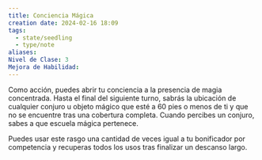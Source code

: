 ```yaml
---
title: Conciencia Mágica
creation date: 2024-02-16 18:09
tags:
  - state/seedling
  - type/note
aliases: 
Nivel de Clase: 3
Mejora de Habilidad:
---
```

Como acción, puedes abrir tu conciencia a la presencia de magia concentrada. Hasta el final del
siguiente turno, sabrás la ubicación de cualquier conjuro u objeto mágico que esté a 60 pies o menos de ti y que no se encuentre tras una cobertura completa. Cuando percibes un conjuro, sabes a que escuela mágica pertenece.

Puedes usar este rasgo una cantidad de veces igual a tu bonificador por competencia y recuperas
todos los usos tras finalizar un descanso largo.


